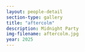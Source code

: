 ```yaml
---
layout: people-detail
section-type: gallery
title: "aftercolm"
description: Midnight Party
img-filename: aftercolm.jpg
year: 2025
---
```

